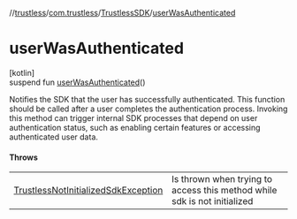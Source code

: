 //[trustless](../../../index.md)/[com.trustless](../index.md)/[TrustlessSDK](index.md)/[userWasAuthenticated](user-was-authenticated.md)

# userWasAuthenticated

[kotlin]\
suspend fun [userWasAuthenticated](user-was-authenticated.md)()

Notifies the SDK that the user has successfully authenticated. This function should be called after a user completes the authentication process. Invoking this method can trigger internal SDK processes that depend on user authentication status, such as enabling certain features or accessing authenticated user data.

#### Throws

| | |
|---|---|
| [TrustlessNotInitializedSdkException](../../com.trustless.exceptions/-trustless-not-initialized-sdk-exception/index.md) | Is thrown when trying to access this method while sdk is not initialized |
